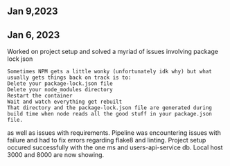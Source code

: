 ## Jan 9,2023

## Jan 6, 2023
Worked on project setup and solved a myriad of issues involving package lock json
```
Sometimes NPM gets a little wonky (unfortunately idk why) but what usually gets things back on track is to:
Delete your package-lock.json file
Delete your node_modules directory
Restart the container
Wait and watch everything get rebuilt
That directory and the package-lock.json file are generated during build time when node reads all the good stuff in your package.json file.
```
as well as issues with requirements. Pipeline was encountering issues with failure and had to fix errors regarding flake8 and linting. Project setup occured successfully with the one ms and users-api-service db. Local host 3000 and 8000 are now showing.
